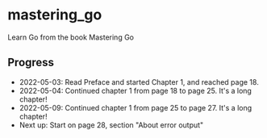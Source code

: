 # mastering_go
Learn Go from the book Mastering Go

## Progress
- 2022-05-03: Read Preface and started Chapter 1, and reached page 18.
- 2022-05-04: Continued chapter 1 from page 18 to page 25. It's a long chapter!
- 2022-05-09: Continued chapter 1 from page 25 to page 27. It's a long chapter!
- Next up: Start on page 28, section "About error output"

